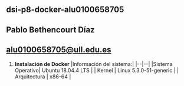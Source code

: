 ## dsi-p8-docker-alu0100658705

## Pablo Bethencourt Díaz

## alu0100658705@ull.edu.es

1. **Instalación de Docker**
   |Información del sistema:|
   |--|--|
   |Sistema Operativo| Ubuntu 18.04.4 LTS |
   | Kernel | Linux 5.3.0-51-generic |
   | Arquitectura | x86-64 |

